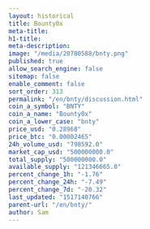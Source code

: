 ```yaml
---
layout: historical
title: Bounty0x
meta-title: 
h1-title: 
meta-description: 
image: "/media/20780588/bnty.png"
published: true
allow_search_engine: false
sitemap: false
enable_comment: false
sort_order: 313
permalink: "/en/bnty/discussion.html"
coin_a_symbol: "BNTY"
coin_a_name: "Bounty0x"
coin_a_lower_case: "bnty"
price_usd: "0.28968"
price_btc: "0.00002465"
24h_volume_usd: "798592.0"
market_cap_usd: "500000000.0"
total_supply: "500000000.0"
available_supply: "121346665.0"
percent_change_1h: "-1.76"
percent_change_24h: "-7.49"
percent_change_7d: "-20.32"
last_updated: "1517140766"
parent-url: "/en/bnty/"
author: Sam
---
```


